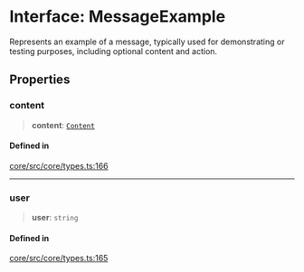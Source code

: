 # Interface: MessageExample

Represents an example of a message, typically used for demonstrating or testing purposes, including optional content and action.

## Properties

### content

> **content**: [`Content`](Content.md)

#### Defined in

[core/src/core/types.ts:166](https://github.com/ai16z/eliza/blob/c537cb3e848b54fcb914d8ef84924fa5fdeaec66/core/src/core/types.ts#L166)

***

### user

> **user**: `string`

#### Defined in

[core/src/core/types.ts:165](https://github.com/ai16z/eliza/blob/c537cb3e848b54fcb914d8ef84924fa5fdeaec66/core/src/core/types.ts#L165)
